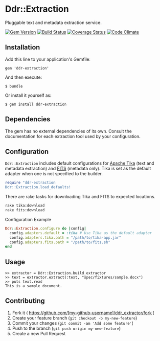 # Ddr::Extraction

Pluggable text and metadata extraction service.

[![Gem Version](https://badge.fury.io/rb/ddr-extraction.svg)](http://badge.fury.io/rb/ddr-extraction)
[![Build Status](https://travis-ci.org/duke-libraries/ddr-extraction.svg?branch=develop)](https://travis-ci.org/duke-libraries/ddr-extraction)
[![Coverage Status](https://coveralls.io/repos/duke-libraries/ddr-extraction/badge.png?branch=develop)](https://coveralls.io/r/duke-libraries/ddr-extraction?branch=develop)
[![Code Climate](https://codeclimate.com/github/duke-libraries/ddr-extraction/badges/gpa.svg)](https://codeclimate.com/github/duke-libraries/ddr-extraction)

## Installation

Add this line to your application's Gemfile:

    gem 'ddr-extraction'

And then execute:

    $ bundle

Or install it yourself as:

    $ gem install ddr-extraction

## Dependencies

The gem has no external dependencies of its own. Consult the documentation for each extraction tool used by your configuration.

## Configuration

`Ddr::Extraction` includes default configurations for [Apache Tika](http://tika.apache.org/) (text and metadata extraction) and [FITS](http://fitstool.org/) (metadata only).  Tika is set as the default adapter when one is not specified to the builder.

```ruby
require "ddr-extraction
Ddr::Extraction.load_defaults!
```

There are rake tasks for downloading Tika and FITS to expected locations.

```sh
rake tika:download
rake fits:download
```

Configuration Example

```ruby
Ddr::Extraction.configure do |config|
  config.adapters.default = :tika # Use Tika as the default adapter
  config.adapters.tika.path = "/path/to/tika-app.jar"
  config.adapters.fits.path = "/path/to/fits.sh"
end
```

## Usage

```
>> extractor = Ddr::Extraction.build_extractor
>> text = extractor.extract(:text, "spec/fixtures/sample.docx")
>> puts text.read
This is a sample document.
```

## Contributing

1. Fork it ( https://github.com/[my-github-username]/ddr_extractor/fork )
2. Create your feature branch (`git checkout -b my-new-feature`)
3. Commit your changes (`git commit -am 'Add some feature'`)
4. Push to the branch (`git push origin my-new-feature`)
5. Create a new Pull Request
